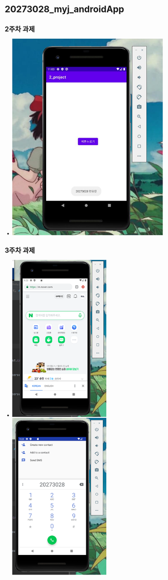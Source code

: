 # 20273028_myj_androidApp

## 2주차 과제
- <img width="" height="" src="./png/20273028myj.jpg"></img>

## 3주차 과제
- <img width="300" height="500" src="./png/20273028_3weeks.png"></img> <img width="300" height="500" src="./png/20273028_3weeks_2.png"></img>
